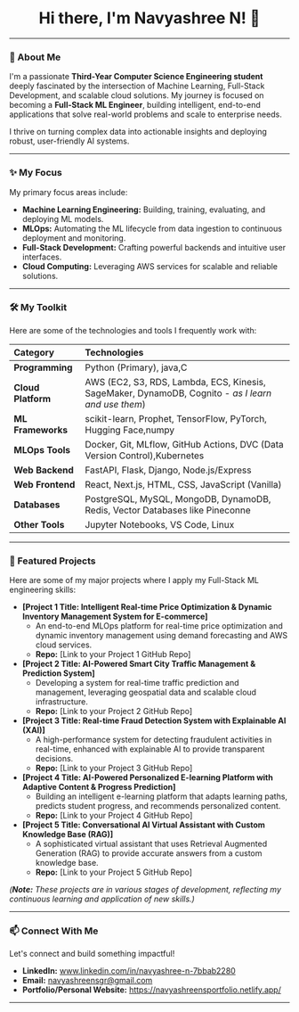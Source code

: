 <div align="center">
  <h1>Hi there, I'm Navyashree N! 👋</h1>
</div>

---

### 🚀 About Me

I'm a passionate **Third-Year Computer Science Engineering student** deeply fascinated by the intersection of Machine Learning, Full-Stack Development, and scalable cloud solutions. My journey is focused on becoming a **Full-Stack ML Engineer**, building intelligent, end-to-end applications that solve real-world problems and scale to enterprise needs.

I thrive on turning complex data into actionable insights and deploying robust, user-friendly AI systems.

---

### ✨ My Focus

My primary focus areas include:

* **Machine Learning Engineering:** Building, training, evaluating, and deploying ML models.
* **MLOps:** Automating the ML lifecycle from data ingestion to continuous deployment and monitoring.
* **Full-Stack Development:** Crafting powerful backends and intuitive user interfaces.
* **Cloud Computing:** Leveraging AWS services for scalable and reliable solutions.

---

### 🛠️ My Toolkit

Here are some of the technologies and tools I frequently work with:

| Category          | Technologies                                                                                                                                                             |
| :---------------- | :----------------------------------------------------------------------------------------------------------------------------------------------------------------------- |
| **Programming** | Python (Primary), java,C                                                                                           |
| **Cloud Platform**| AWS (EC2, S3, RDS, Lambda, ECS, Kinesis, SageMaker, DynamoDB, Cognito - *as I learn and use them*)                                                                       |
| **ML Frameworks** | scikit-learn, Prophet, TensorFlow, PyTorch, Hugging Face,numpy                                                                                |
| **MLOps Tools** | Docker, Git, MLflow, GitHub Actions, DVC (Data Version Control),Kubernetes                                                                      |
| **Web Backend** | FastAPI, Flask, Django, Node.js/Express                                                                                               |
| **Web Frontend** | React,  Next.js, HTML, CSS, JavaScript (Vanilla)                                                                         |
| **Databases** | PostgreSQL, MySQL, MongoDB, DynamoDB, Redis, Vector Databases like Pineconne                                                             |
| **Other Tools** | Jupyter Notebooks, VS Code, Linux                                                                                                                                        |

---

### 🌟 Featured Projects

Here are some of my major projects where I apply my Full-Stack ML engineering skills:

* **[Project 1 Title: Intelligent Real-time Price Optimization & Dynamic Inventory Management System for E-commerce]**
    * An end-to-end MLOps platform for real-time price optimization and dynamic inventory management using demand forecasting and AWS cloud services.
    * **Repo:** [Link to your Project 1 GitHub Repo]
* **[Project 2 Title: AI-Powered Smart City Traffic Management & Prediction System]**
    * Developing a system for real-time traffic prediction and management, leveraging geospatial data and scalable cloud infrastructure.
    * **Repo:** [Link to your Project 2 GitHub Repo]
* **[Project 3 Title: Real-time Fraud Detection System with Explainable AI (XAI)]**
    * A high-performance system for detecting fraudulent activities in real-time, enhanced with explainable AI to provide transparent decisions.
    * **Repo:** [Link to your Project 3 GitHub Repo]
* **[Project 4 Title: AI-Powered Personalized E-learning Platform with Adaptive Content & Progress Prediction]**
    * Building an intelligent e-learning platform that adapts learning paths, predicts student progress, and recommends personalized content.
    * **Repo:** [Link to your Project 4 GitHub Repo]
* **[Project 5 Title: Conversational AI Virtual Assistant with Custom Knowledge Base (RAG)]**
    * A sophisticated virtual assistant that uses Retrieval Augmented Generation (RAG) to provide accurate answers from a custom knowledge base.
    * **Repo:** [Link to your Project 5 GitHub Repo]

*(**Note:** These projects are in various stages of development, reflecting my continuous learning and application of new skills.)*

---

### 📫 Connect With Me

Let's connect and build something impactful!

* **LinkedIn:** www.linkedin.com/in/navyashree-n-7bbab2280
* **Email:** navyashreensgr@gmail.com
* **Portfolio/Personal Website:** https://navyashreensportfolio.netlify.app/

---


